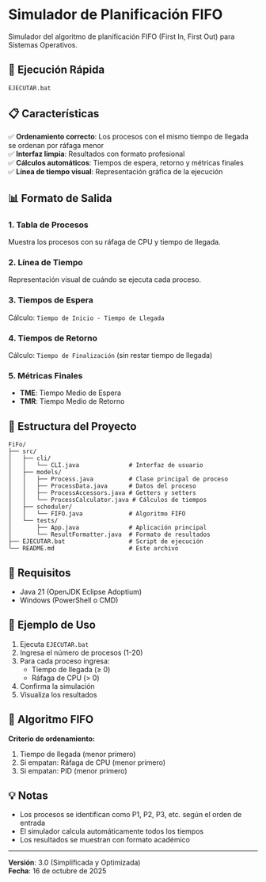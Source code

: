 # Simulador de Planificación FIFO

Simulador del algoritmo de planificación FIFO (First In, First Out) para Sistemas Operativos.

## 🚀 Ejecución Rápida

```cmd
EJECUTAR.bat
```

## 📋 Características

✅ **Ordenamiento correcto**: Los procesos con el mismo tiempo de llegada se ordenan por ráfaga menor  
✅ **Interfaz limpia**: Resultados con formato profesional  
✅ **Cálculos automáticos**: Tiempos de espera, retorno y métricas finales  
✅ **Línea de tiempo visual**: Representación gráfica de la ejecución  

## 📊 Formato de Salida

### 1. Tabla de Procesos
Muestra los procesos con su ráfaga de CPU y tiempo de llegada.

### 2. Línea de Tiempo
Representación visual de cuándo se ejecuta cada proceso.

### 3. Tiempos de Espera
Cálculo: `Tiempo de Inicio - Tiempo de Llegada`

### 4. Tiempos de Retorno
Cálculo: `Tiempo de Finalización` (sin restar tiempo de llegada)

### 5. Métricas Finales
- **TME**: Tiempo Medio de Espera
- **TMR**: Tiempo Medio de Retorno

## 📁 Estructura del Proyecto

```
FiFo/
├── src/
│   ├── cli/
│   │   └── CLI.java              # Interfaz de usuario
│   ├── models/
│   │   ├── Process.java          # Clase principal de proceso
│   │   ├── ProcessData.java      # Datos del proceso
│   │   ├── ProcessAccessors.java # Getters y setters
│   │   └── ProcessCalculator.java # Cálculos de tiempos
│   ├── scheduler/
│   │   └── FIFO.java             # Algoritmo FIFO
│   └── tests/
│       ├── App.java              # Aplicación principal
│       └── ResultFormatter.java  # Formato de resultados
├── EJECUTAR.bat                  # Script de ejecución
└── README.md                     # Este archivo
```

## 🔧 Requisitos

- Java 21 (OpenJDK Eclipse Adoptium)
- Windows (PowerShell o CMD)

## 📝 Ejemplo de Uso

1. Ejecuta `EJECUTAR.bat`
2. Ingresa el número de procesos (1-20)
3. Para cada proceso ingresa:
   - Tiempo de llegada (≥ 0)
   - Ráfaga de CPU (> 0)
4. Confirma la simulación
5. Visualiza los resultados

## 🎯 Algoritmo FIFO

**Criterio de ordenamiento:**
1. Tiempo de llegada (menor primero)
2. Si empatan: Ráfaga de CPU (menor primero)
3. Si empatan: PID (menor primero)

## 💡 Notas

- Los procesos se identifican como P1, P2, P3, etc. según el orden de entrada
- El simulador calcula automáticamente todos los tiempos
- Los resultados se muestran con formato académico

---

**Versión**: 3.0 (Simplificada y Optimizada)  
**Fecha**: 16 de octubre de 2025
